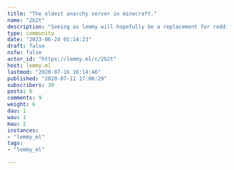 ```yaml
---
title: "The oldest anarchy server in minecraft." 
name: "2b2t"
description: "Seeing as lemmy will hopefully be a replacement for reddit, i have taken upon myself the duty of making a lemmy community for 2b2t. Just post whatever you deem fit for this place, except pics of queue and such, gl."
type: community
date: "2023-06-24 01:14:23"
draft: false
nsfw: false
actor_id: "https://lemmy.ml/c/2b2t"
host: lemmy.ml
lastmod: "2020-07-16 16:14:46"
published: "2020-07-11 17:06:29"
subscribers: 30
posts: 6
comments: 9
weight: 6
dau: 1
wau: 1
mau: 2
instances:
- "lemmy_ml"
tags: 
- "lemmy_ml"

---
```

